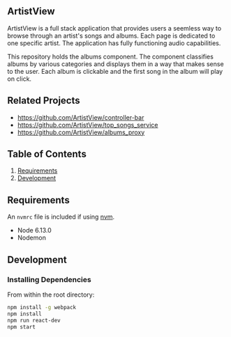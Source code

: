 ## ArtistView

ArtistView is a full stack application that provides users a seemless way to browse through an artist's songs and albums. Each page is dedicated to one specific artist. The application has fully functioning audio capabilities.

This repository holds the albums component. The component classifies albums by various categories and displays them in a way that makes sense to the user. Each album is clickable and the first song in the album will play on click.

## Related Projects

  - https://github.com/ArtistView/controller-bar
  - https://github.com/ArtistView/top_songs_service
  - https://github.com/ArtistView/albums_proxy

## Table of Contents

1. [Requirements](#requirements)
1. [Development](#development)

## Requirements

An `nvmrc` file is included if using [nvm](https://github.com/creationix/nvm).

- Node 6.13.0
- Nodemon

## Development

### Installing Dependencies

From within the root directory:

```sh
npm install -g webpack
npm install
npm run react-dev
npm start
```
